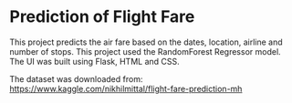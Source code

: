 # Prediction of Flight Fare 

This project predicts the air fare based on the dates, location, airline and number of stops. This project used the RandomForest Regressor model. The UI was built using Flask, HTML and CSS.  

The dataset was downloaded from: https://www.kaggle.com/nikhilmittal/flight-fare-prediction-mh
